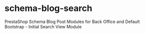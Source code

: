 # schema-blog-search
PrestaShop Schema Blog Post Modules for Back Office and Default Bootstrap - Initial Search View Module
